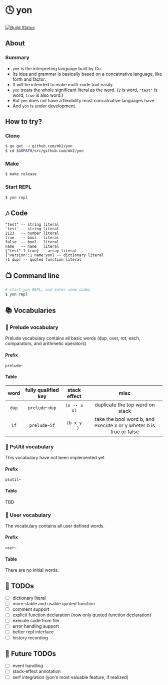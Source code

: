 # :clock4: yon

[![Build Status](https://travis-ci.org/mk2/yon.svg)](https://travis-ci.org/mk2/yon)

## About

### Summary
- `yon` is the interpreting language built by Go.
- Its idea and grammar is basically based on a concatnative language, like forth and factor.
- It will be intended to make multi-node tool easily.
- `yon` treats the whole significant literal as the word. (`2` is word, `"test"` is word, `true` is also word.)
- But `yon` does not have a flexibility most concatnative languages have.
- And `yon` is under development.

## How to try?
### Clone
```sh
$ go get -u github.com/mk2/yon
$ cd $GOPATH/src/github.com/mk2/yon
```

### Make
```sh
$ make release
```

### Start REPL
```sh
$ yon repl
```

## :notes: Code

```factor
"test" -- string literal
`test` -- string literal
2123   -- number literal
true   -- bool   literal
false  -- bool   literal
name   -- name   literal
{"test" 1 true} -- array literal
{"version":1 name:yon} -- dictionary literal
[1 dup] -- quoted function literal
```

## :tv: Command line
```sh
# start yon REPL, and enter some codes
$ yon repl
```

## :books: Vocabularies

### :green_book: Prelude vocabulary
Prelude vocabulary contains all basic words (dup, over, rot, each, comparators, and arithmetic operators)

#### Prefix

```
prelude~
```

#### Table

word|fully qualified key|stack effect|misc
:--:|:-----------------:|:----------:|:--:
`dup`|`prelude~dup`|`(x -- x x)`|duplicate the top word on stack
`if`|`prelude~if`|`(b x y -- )`|take the bool word b, and execute x or y wheter b is true or false

### :blue_book: PsUtil vocabulary
This vocabulary have not been implemented yet.

#### Prefix

```
psutil~
```

#### Table
TBD

### :notebook_with_decorative_cover: User vocabulary
The vocabulary contains all user defined words.

#### Prefix

```
user~
```

#### Table
There are no initial words.

## :memo: TODOs
- [ ] dictionary literal
- [ ] more stable and usable quoted function
- [ ] comment support
- [ ] explicit function declaration (now only quoted function declaration)
- [ ] execute code from file
- [ ] error handling support
- [ ] better repl interface
- [ ] history recording

## :art: Future TODOs
- [ ] event handling
- [ ] stack-effect annotation
- [ ] serf integration (yon's most valuable feature, if realized)
